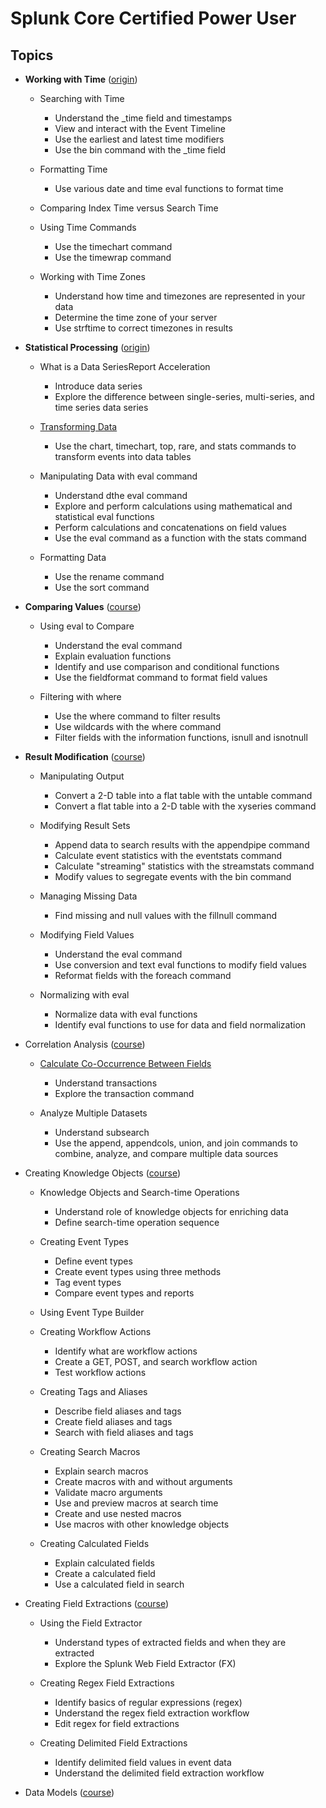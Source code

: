 # Splunk Core Certified Power User
## Topics
* **Working with Time** ([origin](https://www.splunk.com/en_us/training/courses/working-with-time.html))
  * Searching with Time 
    * Understand the _time field and timestamps
    * View and interact with the Event Timeline
    * Use the earliest and latest time modifiers
    * Use the bin command with the _time field

  * Formatting Time
    * Use various date and time eval functions to format time

  * Comparing Index Time versus Search Time
  * Using Time Commands
    * Use the timechart command
    * Use the timewrap command

  * Working with Time Zones
    * Understand how time and timezones are represented in your data
    * Determine the time zone of your server
    * Use strftime to correct timezones in results

* **Statistical Processing** ([origin](https://www.splunk.com/en_us/training/courses/statistical-processing.html))
  * What is a Data SeriesReport Acceleration
    * Introduce data series
    * Explore the difference between single-series, multi-series, and time series data series

  * [Transforming Data](https://github.com/ebd622/splunk/tree/main/core_certified_power_user/transforming_data#transforming-data)
    * Use the chart, timechart, top, rare, and stats commands to transform events into data tables

  * Manipulating Data with eval command
    * Understand dthe eval command
    * Explore and perform calculations using mathematical and statistical eval functions
    * Perform calculations and concatenations on field values
    * Use the eval command as a function with the stats command

  * Formatting Data
    * Use the rename command
    * Use the sort command

* **Comparing Values** ([course](https://www.splunk.com/en_us/training/courses/comparing-values.html))
  * Using eval to Compare
    * Understand the eval command
    * Explain evaluation functions
    * Identify and use comparison and conditional functions
    * Use the fieldformat command to format field values

  * Filtering with where
    * Use the where command to filter results
    * Use wildcards with the where command
    * Filter fields with the information functions, isnull and isnotnull

* **Result Modification** ([course](https://www.splunk.com/en_us/training/courses/result-modification.html))
  * Manipulating Output
    * Convert a 2-D table into a flat table with the untable command
    * Convert a flat table into a 2-D table with the xyseries command

  * Modifying Result Sets
    * Append data to search results with the appendpipe command
    * Calculate event statistics with the eventstats command
    * Calculate "streaming" statistics with the streamstats command
    * Modify values to segregate events with the bin command

  * Managing Missing Data
    * Find missing and null values with the fillnull command

  * Modifying Field Values
    * Understand the eval command
    * Use conversion and text eval functions to modify field values
    * Reformat fields with the foreach command

  * Normalizing with eval
    * Normalize data with eval functions
    * Identify eval functions to use for data and field normalization

* Correlation Analysis ([course](https://www.splunk.com/en_us/training/courses/correlation-analysis.html))
  * [Calculate Co-Occurrence Between Fields](https://github.com/ebd622/splunk/blob/main/core_certified_power_user/calculate-between-fields/README.md#calculate-co-occurrence-between-fields)
    * Understand transactions
    * Explore the transaction command

  * Analyze Multiple Datasets
    * Understand subsearch
    * Use the append, appendcols, union, and join commands to combine, analyze, and compare multiple data sources


* Creating Knowledge Objects ([course](https://www.splunk.com/en_us/training/courses/creating-knowledge-objects.html))
  * Knowledge Objects and Search-time Operations
    * Understand role of knowledge objects for enriching data
    * Define search-time operation sequence
  * Creating Event Types
    * Define event types
    * Create event types using three methods
    * Tag event types
    * Compare event types and reports

  * Using Event Type Builder
  * Creating Workflow Actions
    * Identify what are workflow actions
    * Create a GET, POST, and search workflow action
    * Test workflow actions

  * Creating Tags and Aliases
    * Describe field aliases and tags
    * Create field aliases and tags
    * Search with field aliases and tags

  * Creating Search Macros
    * Explain search macros
    * Create macros with and without arguments
    * Validate macro arguments
    * Use and preview macros at search time
    * Create and use nested macros
    * Use macros with other knowledge objects

  * Creating Calculated Fields
    * Explain calculated fields
    * Create a calculated field
    * Use a calculated field in search

* Creating Field Extractions ([course](https://www.splunk.com/en_us/training/courses/creating-field-extractions.html))
  * Using the Field Extractor
    * Understand types of extracted fields and when they are extracted
    * Explore the Splunk Web Field Extractor (FX)

  * Creating Regex Field Extractions
    * Identify basics of regular expressions (regex)
    * Understand the regex field extraction workflow
    * Edit regex for field extractions

  * Creating Delimited Field Extractions
    * Identify delimited field values in event data
    * Understand the delimited field extraction workflow


* Data Models ([course](https://www.splunk.com/en_us/training/courses/data-models.html))

